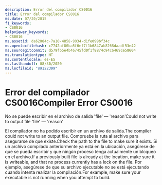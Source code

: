 ```yaml
---
description: Error del compilador CS0016
title: Error del compilador CS0016
ms.date: 07/20/2015
f1_keywords:
- CS0016
helpviewer_keywords:
- CS0016
ms.assetid: da62084c-7a18-4858-9034-d1fe099bf34c
ms.openlocfilehash: c7742af80ba5f6ef7f1b6847ab8268daadf53e42
ms.sourcegitcommit: d579fb5e4b46745fd0f1f8874c94c6469ce58604
ms.translationtype: HT
ms.contentlocale: es-ES
ms.lasthandoff: 08/30/2020
ms.locfileid: "89122399"
---
```

# <a name="compiler-error-cs0016"></a><span data-ttu-id="d74df-103">Error del compilador CS0016</span><span class="sxs-lookup"><span data-stu-id="d74df-103">Compiler Error CS0016</span></span>

<span data-ttu-id="d74df-104">No se puede escribir en el archivo de salida 'file' — 'reason'</span><span class="sxs-lookup"><span data-stu-id="d74df-104">Could not write to output file 'file' — 'reason'</span></span>

 <span data-ttu-id="d74df-105">El compilador no ha podido escribir en un archivo de salida.</span><span class="sxs-lookup"><span data-stu-id="d74df-105">The compiler could not write to an output file.</span></span> <span data-ttu-id="d74df-106">Compruebe la ruta al archivo para asegurarse de que existe.</span><span class="sxs-lookup"><span data-stu-id="d74df-106">Check the path to the file to make sure it exists.</span></span> <span data-ttu-id="d74df-107">Si un archivo compilado anteriormente ya está en la ubicación, asegúrese de que se pueda escribir y que ningún proceso tenga actualmente un bloqueo en el archivo.</span><span class="sxs-lookup"><span data-stu-id="d74df-107">If a previously built file is already at the location, make sure it is writeable, and that no process currently has a lock on the file.</span></span> <span data-ttu-id="d74df-108">Por ejemplo, asegúrese de que su archivo ejecutable no se está ejecutando cuando intenta realizar la compilación.</span><span class="sxs-lookup"><span data-stu-id="d74df-108">For example, make sure your executable is not running when you attempt to build.</span></span>
